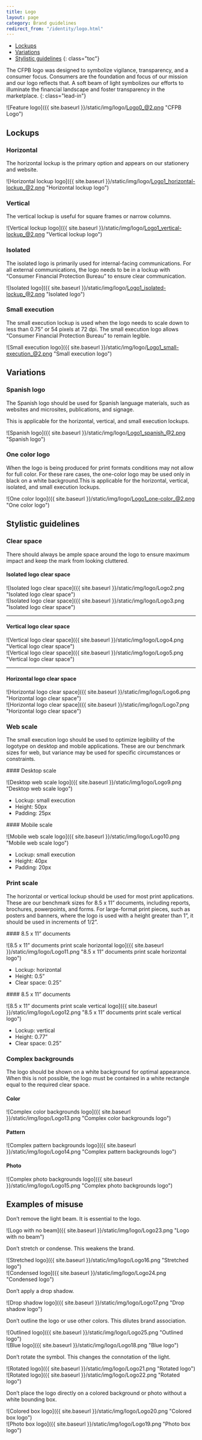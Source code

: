 ```yaml
---
title: Logo
layout: page
category: Brand guidelines
redirect_from: "/identity/logo.html"
---
```


- [Lockups](#lockups)
- [Variations](#variations)
- [Stylistic guidelines](#stylistic-guidelines)
{: class="toc"}

<div class="content-67 content-first">
	
The CFPB logo was designed to symbolize vigilance, transparency, and a consumer focus. Consumers are the foundation and focus of our mission and our logo reflects that. A soft beam of light symbolizes our efforts to illuminate the financial landscape and foster transparency in the marketplace.
{: class="lead-in"}

</div>

<div class="content-33 content-last">
	
![Feature logo]({{ site.baseurl }}/static/img/logo/Logo0_@2.png "CFPB Logo")

</div>

## Lockups

<div class="content-33 content-first">

### Horizontal

The horizontal lockup is the primary
option and appears on our stationery
and website.

</div>

<div class="content-50 content-last">

![Horizontal lockup logo]({{ site.baseurl }}/static/img/logo/Logo1_horizontal-lockup_@2.png "Horizontal lockup logo")

</div>

<div class="content-33 content-first">
	
### Vertical

The vertical lockup is useful for square
frames or narrow columns.

</div>

<div class="content-50 content-last">
	
![Vertical lockup logo]({{ site.baseurl }}/static/img/logo/Logo1_vertical-lockup_@2.png "Vertical lockup logo")

</div>

<div class="content-33 content-first">

### Isolated

The isolated logo is primarily used for
internal-facing communications. For
all external communications, the logo
needs to be in a lockup with “Consumer
Financial Protection Bureau” to ensure
clear communication.

</div>

<div class="content-50 content-last">

![Isolated logo]({{ site.baseurl }}/static/img/logo/Logo1_isolated-lockup_@2.png "Isolated logo")

</div>

<div class="content-33 content-first">

### Small execution

The small execution lockup is used
when the logo needs to scale down to
less than 0.75” or 54 pixels at 72 dpi. The
small execution logo allows “Consumer
Financial Protection Bureau” to remain
legible.

</div>

<div class="content-67 content-last">

![Small execution logo]({{ site.baseurl }}/static/img/logo/Logo1_small-execution_@2.png "Small execution logo")

</div>

## Variations

<div class="content-33 content-first">

### Spanish logo

The Spanish logo should be used for Spanish language materials, such as websites and microsites, publications, and signage.

This is applicable for the horizontal, vertical, and small execution lockups.

</div>

<div class="content-50 content-last">

![Spanish logo]({{ site.baseurl }}/static/img/logo/Logo1_spanish_@2.png "Spanish logo")

</div>

<div class="content-33 content-first">

### One color logo

When the logo is being produced for print formats conditions may not allow for full color. For these rare cases, the one-color logo may be used only in black on a white background.This is applicable for the horizontal, vertical, isolated, and small execution lockups.

</div>

<div class="content-50 content-last">

![One color logo]({{ site.baseurl }}/static/img/logo/Logo1_one-color_@2.png "One color logo")

</div>

## Stylistic guidelines

<div class="content-33 content-first">

### Clear space

There should always be ample space around the logo to ensure maximum impact and keep the mark from looking cluttered.

</div>

<div class="content-67 content-last">


#### Isolated logo clear space

<div class="content-50 content-first">
![Isolated logo clear space]({{ site.baseurl }}/static/img/logo/Logo2.png "Isolated logo clear space")
</div>
<div class="content-50 content-last">
![Isolated logo clear space]({{ site.baseurl }}/static/img/logo/Logo3.png "Isolated logo clear space")
</div>

---

#### Vertical logo clear space

<div class="content-50 content-first">
![Vertical logo clear space]({{ site.baseurl }}/static/img/logo/Logo4.png "Vertical logo clear space")
</div>
<div class="content-50 content-last">
![Vertical logo clear space]({{ site.baseurl }}/static/img/logo/Logo5.png "Vertical logo clear space")
</div>

---

#### Horizontal logo clear space

<div class="content-50 content-first">
![Horizontal logo clear space]({{ site.baseurl }}/static/img/logo/Logo6.png "Horizontal logo clear space")
</div>
<div class="content-50 content-last">
![Horizontal logo clear space]({{ site.baseurl }}/static/img/logo/Logo7.png "Horizontal logo clear space")
</div>

</div><!-- /.content-67 -->

<div class="content-33 content-first">

### Web scale

The small execution logo should be used to optimize legibility of the logotype on desktop and mobile applications. These are our benchmark sizes for web, but variance may be used for specific circumstances or constraints.

</div><!-- /.content-33 -->

<div class="content-67 content-last">

<div class="content-50 content-first">
#### Desktop scale

![Desktop web scale logo]({{ site.baseurl }}/static/img/logo/Logo9.png "Desktop web scale logo")

* Lockup: small execution
* Height: 50px
* Padding: 25px

</div>

<div class="content-50 content-last">
#### Mobile scale

![Mobile web scale logo]({{ site.baseurl }}/static/img/logo/Logo10.png "Mobile web scale logo")

* Lockup: small execution
* Height: 40px
* Padding: 20px

</div>

</div><!-- /.content-67 -->

<div class="content-33 content-first">
	
### Print scale

The horizontal or vertical lockup should be used for most print applications. These are our benchmark sizes for 8.5 x 11” documents, including reports, brochures, powerpoints, and forms. For large-format print pieces, such as posters and banners, where the logo is used with a height greater than 1”, it should be used in increments of 1/2”.

</div><!-- /.content-33 -->

<div class="content-67 content-last">

<div class="content-50 content-first">
#### 8.5 x 11” documents

![8.5 x 11” documents print scale horizontal logo]({{ site.baseurl }}/static/img/logo/Logo11.png "8.5 x 11” documents print scale horizontal logo")

* Lockup: horizontal
* Height: 0.5”
* Clear space: 0.25”

</div>

<div class="content-50 content-last">
#### 8.5 x 11” documents

![8.5 x 11” documents print scale vertical logo]({{ site.baseurl }}/static/img/logo/Logo12.png "8.5 x 11” documents print scale vertical logo")

* Lockup: vertical
* Height: 0.77”
* Clear space: 0.25”

</div>

</div><!-- /.content-67 -->

<div class="content-33 content-first">

### Complex backgrounds

The logo should be shown on a white background for optimal appearance. When this is not possible, the logo must be contained in a white rectangle equal
to the required clear space.

</div><!-- /.content-33 -->

<div class="content-67 content-last">

#### Color
![Complex color backgrounds logo]({{ site.baseurl }}/static/img/logo/Logo13.png "Complex color backgrounds logo")

#### Pattern
![Complex pattern backgrounds logo]({{ site.baseurl }}/static/img/logo/Logo14.png "Complex pattern backgrounds logo")

#### Photo
![Complex photo backgrounds logo]({{ site.baseurl }}/static/img/logo/Logo15.png "Complex photo backgrounds logo")

</div><!-- /.content-67 -->

## Examples of misuse

<div class="content-33 content-first warning">

<span class="cf-icon cf-icon-delete-round"></span> Don’t remove the light beam. It is essential to the logo.

</div>

<div class="content-67 content-last">

<div class="content-50 content-first">
![Logo with no beam]({{ site.baseurl }}/static/img/logo/Logo23.png "Logo with no beam")
</div>

</div><!-- /.content-67 -->

<div class="content-33 content-first warning">

<span class="cf-icon cf-icon-delete-round"></span> Don’t stretch or condense. This weakens the brand.

</div><!-- /.content-33 -->

<div class="content-67 content-last">

<div class="content-50 content-first">
![Stretched logo]({{ site.baseurl }}/static/img/logo/Logo16.png "Stretched logo")
</div>
<div class="content-50 content-last">
![Condensed logo]({{ site.baseurl }}/static/img/logo/Logo24.png "Condensed logo")
</div>

</div><!-- /.content-67 -->

<div class="content-33 content-first warning">

<span class="cf-icon cf-icon-delete-round"></span> Don’t apply a drop shadow.

</div><!-- /.content-33 -->

<div class="content-67 content-last">

<div class="content-50 content-first">
![Drop shadow logo]({{ site.baseurl }}/static/img/logo/Logo17.png "Drop shadow logo")
</div>

</div><!-- /.content-67 -->

<div class="content-33 content-first warning">

<span class="cf-icon cf-icon-delete-round"></span> Don’t outline the logo or use other colors. This dilutes brand association.

</div><!-- /.content-33 -->

<div class="content-67 content-last">

<div class="content-50 content-first">
![Outlined logo]({{ site.baseurl }}/static/img/logo/Logo25.png "Outlined logo")
</div>
<div class="content-50 content-last">
![Blue logo]({{ site.baseurl }}/static/img/logo/Logo18.png "Blue logo")
</div>

</div><!-- /.content-67 -->

<div class="content-33 content-first warning">

<span class="cf-icon cf-icon-delete-round"></span> Don’t rotate the symbol. This changes the connotation of the light.

</div><!-- /.content-33 -->

<div class="content-67 content-last">

<div class="content-50 content-first">
![Rotated logo]({{ site.baseurl }}/static/img/logo/Logo21.png "Rotated logo")
</div>
<div class="content-50 content-last">
![Rotated logo]({{ site.baseurl }}/static/img/logo/Logo22.png "Rotated logo")
</div>

</div><!-- /.content-67 -->

<div class="content-33 content-first warning">

<span class="cf-icon cf-icon-delete-round"></span> Don’t place the logo directly on a colored background or photo without a white bounding box.

</div><!-- /.content-33 -->

<div class="content-67 content-last">

<div class="content-50 content-first">
![Colored box logo]({{ site.baseurl }}/static/img/logo/Logo20.png "Colored box logo")
</div>
<div class="content-50 content-last">
![Photo box logo]({{ site.baseurl }}/static/img/logo/Logo19.png "Photo box logo")
</div>

</div><!-- /.content-67 -->
